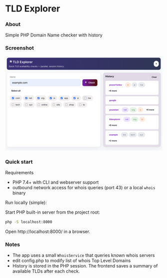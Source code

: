 # TLD Explorer

### About
Simple PHP Domain Name checker with history


### Screenshot
![TLD Explorer screenshot](resources/domaincheck.png)



### Quick start

Requirements
- PHP 7.4+ with CLI and webserver support
- outbound network access for whois queries (port 43) or a local `whois` binary

Run locally (simple):

Start PHP built-in server from the project root:

```sh
php -S localhost:8000
```

Open http://localhost:8000/ in a browser.

### Notes
- The app uses a small `WhoisService` that queries known whois servers
- edit config.php to modify list of whois Top Level Domains
- History is stored in the PHP session. The frontend saves a summary of available TLDs after each check.

